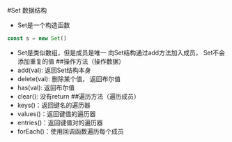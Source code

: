 #Set 数据结构
- Set是一个构造函数
```js
const s = new Set()
```
- Set是类似数组，但是成员是唯一 向Set结构通过add方法加入成员， Set不会添加重复的值
##操作方法（操作数据）
- add(val): 返回Set结构本身
- delete(val): 删除某个值， 返回布尔值
- has(val): 返回布尔值
- clear(): 没有return
##遍历方法（遍历成员）
- keys()：返回键名的遍历器
- values()：返回键值的遍历器
- entries()：返回键值对的遍历器
- forEach()：使用回调函数遍历每个成员
